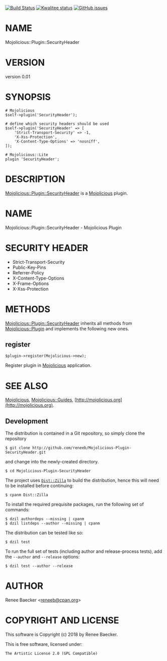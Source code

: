 [![Build Status](https://travis-ci.org/reneeb/Mojolicious-Plugin-SecurityHeader.svg?branch=master)](https://travis-ci.org/reneeb/Mojolicious-Plugin-SecurityHeader)
[![Kwalitee status](http://cpants.cpanauthors.org/dist/Mojolicious-Plugin-SecurityHeader.png)](http://cpants.charsbar.org/dist/overview/Mojolicious-Plugin-SecurityHeader)
[![GitHub issues](https://img.shields.io/github/issues/reneeb/Mojolicious-Plugin-SecurityHeader.svg)](https://github.com/reneeb/Mojolicious-Plugin-SecurityHeader/issues)

# NAME

Mojolicious::Plugin::SecurityHeader

# VERSION

version 0.01

# SYNOPSIS

    # Mojolicious
    $self->plugin('SecurityHeader');

    # define which security headers should be used
    $self->plugin('SecurityHeader' => [
        'Strict-Transport-Security' => -1,
        'X-Xss-Protection',
        'X-Content-Type-Options' => 'nosniff',
    ]);

    # Mojolicious::Lite
    plugin 'SecurityHeader';

# DESCRIPTION

[Mojolicious::Plugin::SecurityHeader](https://metacpan.org/pod/Mojolicious::Plugin::SecurityHeader) is a [Mojolicious](https://metacpan.org/pod/Mojolicious) plugin.

# NAME

Mojolicious::Plugin::SecurityHeader - Mojolicious Plugin

# SECURITY HEADER

- Strict-Transport-Security
- Public-Key-Pins
- Referrer-Policy 
- X-Content-Type-Options
- X-Frame-Options
- X-Xss-Protection

# METHODS

[Mojolicious::Plugin::SecurityHeader](https://metacpan.org/pod/Mojolicious::Plugin::SecurityHeader) inherits all methods from
[Mojolicious::Plugin](https://metacpan.org/pod/Mojolicious::Plugin) and implements the following new ones.

## register

    $plugin->register(Mojolicious->new);

Register plugin in [Mojolicious](https://metacpan.org/pod/Mojolicious) application.

# SEE ALSO

[Mojolicious](https://metacpan.org/pod/Mojolicious), [Mojolicious::Guides](https://metacpan.org/pod/Mojolicious::Guides), [http://mojolicious.org](http://mojolicious.org).



## Development

The distribution is contained in a Git repository, so simply clone the
repository

```
$ git clone http://github.com/reneeb/Mojolicious-Plugin-SecurityHeader.git
```

and change into the newly-created directory.

```
$ cd Mojolicious-Plugin-SecurityHeader
```

The project uses [`Dist::Zilla`](https://metacpan.org/pod/Dist::Zilla) to
build the distribution, hence this will need to be installed before
continuing:

```
$ cpanm Dist::Zilla
```

To install the required prequisite packages, run the following set of
commands:

```
$ dzil authordeps --missing | cpanm
$ dzil listdeps --author --missing | cpanm
```

The distribution can be tested like so:

```
$ dzil test
```

To run the full set of tests (including author and release-process tests),
add the `--author` and `--release` options:

```
$ dzil test --author --release
```

# AUTHOR

Renee Baecker &lt;reneeb@cpan.org>

# COPYRIGHT AND LICENSE

This software is Copyright (c) 2018 by Renee Baecker.

This is free software, licensed under:

    The Artistic License 2.0 (GPL Compatible)
